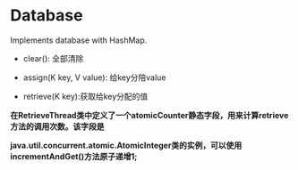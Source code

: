 # Database
Implements database with HashMap.

+ clear(): 全部清除

+ assign(K key, V value): 给key分陪value

+ retrieve(K key):获取给key分配的值

__在RetrieveThread类中定义了一个atomicCounter静态字段，用来计算retrieve方法的调用次数。该字段是__

__java.util.concurrent.atomic.AtomicInteger类的实例，可以使用incrementAndGet()方法原子递增1;__
